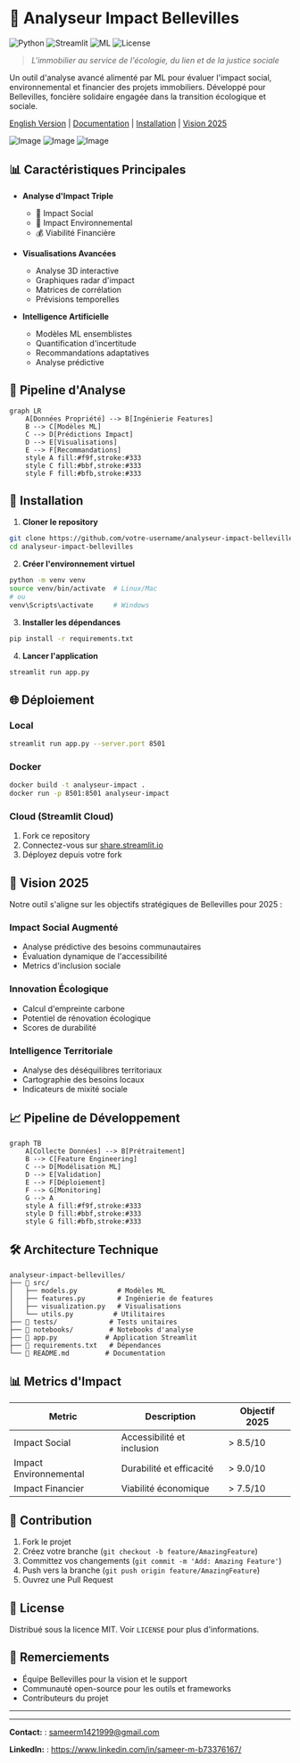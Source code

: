 # 🏢 Analyseur Impact Bellevilles

![Python](https://img.shields.io/badge/Python-3.9%2B-blue)
![Streamlit](https://img.shields.io/badge/Streamlit-1.31.0-red)
![ML](https://img.shields.io/badge/ML-Enabled-green)
![License](https://img.shields.io/badge/License-MIT-yellow)

> *L'immobilier au service de l'écologie, du lien et de la justice sociale*

Un outil d'analyse avancé alimenté par ML pour évaluer l'impact social, environnemental et financier des projets immobiliers. Développé pour Bellevilles, foncière solidaire engagée dans la transition écologique et sociale.

[English Version](#english-version) | [Documentation](#documentation) | [Installation](#installation) | [Vision 2025](#vision-2025)

![Image](https://github.com/user-attachments/assets/b161e6ca-f5b2-4f7e-a1df-80a5f66c44ad)
![Image](https://github.com/user-attachments/assets/ee2d6551-ca2d-440b-9bf0-8afa72bc21b4)
![Image](https://github.com/user-attachments/assets/ad1ea572-93fa-48cb-8846-32bd4402df89)

## 📊 Caractéristiques Principales

- **Analyse d'Impact Triple**
  - 🤝 Impact Social
  - 🌱 Impact Environnemental
  - 💰 Viabilité Financière

- **Visualisations Avancées**
  - Analyse 3D interactive
  - Graphiques radar d'impact
  - Matrices de corrélation
  - Prévisions temporelles

- **Intelligence Artificielle**
  - Modèles ML ensemblistes
  - Quantification d'incertitude
  - Recommandations adaptatives
  - Analyse prédictive

## 🔄 Pipeline d'Analyse

```mermaid
graph LR
    A[Données Propriété] --> B[Ingénierie Features]
    B --> C[Modèles ML]
    C --> D[Prédictions Impact]
    D --> E[Visualisations]
    E --> F[Recommandations]
    style A fill:#f9f,stroke:#333
    style C fill:#bbf,stroke:#333
    style F fill:#bfb,stroke:#333
```

## 🚀 Installation

1. **Cloner le repository**
```bash
git clone https://github.com/votre-username/analyseur-impact-bellevilles.git
cd analyseur-impact-bellevilles
```

2. **Créer l'environnement virtuel**
```bash
python -m venv venv
source venv/bin/activate  # Linux/Mac
# ou
venv\Scripts\activate     # Windows
```

3. **Installer les dépendances**
```bash
pip install -r requirements.txt
```

4. **Lancer l'application**
```bash
streamlit run app.py
```

## 🌐 Déploiement

### Local
```bash
streamlit run app.py --server.port 8501
```

### Docker
```bash
docker build -t analyseur-impact .
docker run -p 8501:8501 analyseur-impact
```

### Cloud (Streamlit Cloud)
1. Fork ce repository
2. Connectez-vous sur [share.streamlit.io](https://share.streamlit.io)
3. Déployez depuis votre fork

## 🎯 Vision 2025

Notre outil s'aligne sur les objectifs stratégiques de Bellevilles pour 2025 :

### Impact Social Augmenté
- Analyse prédictive des besoins communautaires
- Évaluation dynamique de l'accessibilité
- Metrics d'inclusion sociale

### Innovation Écologique
- Calcul d'empreinte carbone
- Potentiel de rénovation écologique
- Scores de durabilité

### Intelligence Territoriale
- Analyse des déséquilibres territoriaux
- Cartographie des besoins locaux
- Indicateurs de mixité sociale

## 📈 Pipeline de Développement

```mermaid
graph TB
    A[Collecte Données] --> B[Prétraitement]
    B --> C[Feature Engineering]
    C --> D[Modélisation ML]
    D --> E[Validation]
    E --> F[Déploiement]
    F --> G[Monitoring]
    G --> A
    style A fill:#f9f,stroke:#333
    style D fill:#bbf,stroke:#333
    style G fill:#bfb,stroke:#333
```

## 🛠️ Architecture Technique

```plaintext
analyseur-impact-bellevilles/
├── 📁 src/
│   ├── models.py          # Modèles ML
│   ├── features.py        # Ingénierie de features
│   ├── visualization.py   # Visualisations
│   └── utils.py          # Utilitaires
├── 📁 tests/             # Tests unitaires
├── 📁 notebooks/         # Notebooks d'analyse
├── 📝 app.py            # Application Streamlit
├── 📝 requirements.txt   # Dépendances
└── 📝 README.md         # Documentation
```

## 📊 Metrics d'Impact

| Metric | Description | Objectif 2025 |
|--------|-------------|---------------|
| Impact Social | Accessibilité et inclusion | > 8.5/10 |
| Impact Environnemental | Durabilité et efficacité | > 9.0/10 |
| Impact Financier | Viabilité économique | > 7.5/10 |

## 🤝 Contribution

1. Fork le projet
2. Créez votre branche (`git checkout -b feature/AmazingFeature`)
3. Committez vos changements (`git commit -m 'Add: Amazing Feature'`)
4. Push vers la branche (`git push origin feature/AmazingFeature`)
5. Ouvrez une Pull Request

## 📜 License

Distribué sous la licence MIT. Voir `LICENSE` pour plus d'informations.

## 🙏 Remerciements

- Équipe Bellevilles pour la vision et le support
- Communauté open-source pour les outils et frameworks
- Contributeurs du projet

---

---

**Contact:** : sameerm1421999@gmail.com




**LinkedIn:** : https://www.linkedin.com/in/sameer-m-b73376167/
